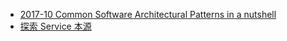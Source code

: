 - [2017-10 Common Software Architectural Patterns in a nutshell](https://parg.co/bD3)
- [探索 Service 本源](http://q.infoqstatic.com/ppt/service-origin-exploration.pdf)
